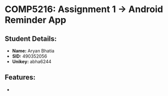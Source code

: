# COMP5216: Assignment 1 -> Android Reminder App

## Student Details:
- **Name:** Aryan Bhatia 
- **SID:** 490352056
- **Unikey:** abha6244

## Features:
- 
